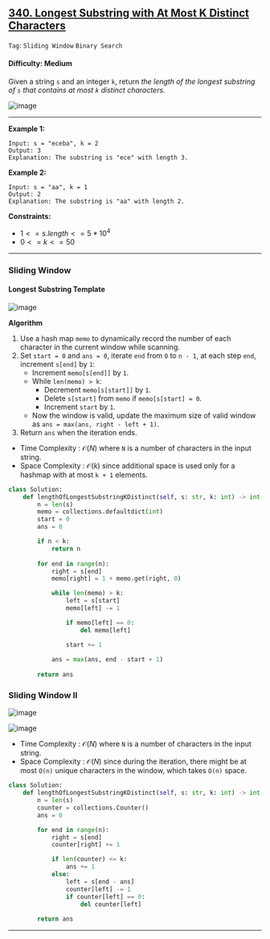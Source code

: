 ## [340. Longest Substring with At Most K Distinct Characters](https://leetcode.com/problems/longest-substring-with-at-most-k-distinct-characters/)

```Tag```: ```Sliding Window``` ```Binary Search```

#### Difficulty: Medium

Given a string ```s``` and an integer ```k```, return _the length of the longest substring of ```s``` that contains at most ```k``` distinct characters_.

![image](https://github.com/quananhle/Python/assets/35042430/bd30afd0-3af4-4690-8831-d430fa301b01)

---

__Example 1:__
```
Input: s = "eceba", k = 2
Output: 3
Explanation: The substring is "ece" with length 3.
```

__Example 2:__
```
Input: s = "aa", k = 1
Output: 2
Explanation: The substring is "aa" with length 2.
```

__Constraints:__

- $1 <= s.length <= 5 * 10^{4}$
- $0 <= k <= 50$

---

### Sliding Window

#### Longest Substring Template

![image](https://leetcode.com/problems/longest-substring-with-at-most-k-distinct-characters/Figures/340/3.png)

__Algorithm__

1. Use a hash map ```memo``` to dynamically record the number of each character in the current window while scanning.
2. Set ```start = 0``` and ```ans = 0```, iterate ```end``` from ```0``` to ```n - 1```, at each step ```end```, increment ```s[end]``` by ```1```:
    - Increment ```memo[s[end]]``` by ```1```.
    - While ```len(memo) > k```:
        - Decrement ```memo[s[start]]``` by ```1```.
        - Delete ```s[start]``` from ```memo``` if ```memo[s[start] = 0```.
        - Increment ```start``` by ```1```.
    - Now the window is valid, update the maximum size of valid window as ```ans = max(ans, right - left + 1)```.
3. Return ```ans``` when the iteration ends.

- Time Complexity : $\mathcal{O}(N)$ where ```N``` is a number of characters in the input string.
- Space Complexity : $\mathcal{O}(k)$ since additional space is used only for a hashmap with at most ```k + 1``` elements.

```Python
class Solution:
    def lengthOfLongestSubstringKDistinct(self, s: str, k: int) -> int:
        n = len(s)
        memo = collections.defaultdict(int)
        start = 0
        ans = 0

        if n < k:
            return n
        
        for end in range(n):
            right = s[end]
            memo[right] = 1 + memo.get(right, 0)

            while len(memo) > k:
                left = s[start]
                memo[left] -= 1

                if memo[left] == 0:
                    del memo[left]

                start += 1
            
            ans = max(ans, end - start + 1)
        
        return ans
```

### Sliding Window II

![image](https://leetcode.com/problems/longest-substring-with-at-most-k-distinct-characters/Figures/340/s3.png)

![image](https://leetcode.com/problems/longest-substring-with-at-most-k-distinct-characters/Figures/340/s4.png)

- Time Complexity : $\mathcal{O}(N)$ where ```N``` is a number of characters in the input string.
- Space Complexity : $\mathcal{O}(N)$ since during the iteration, there might be at most ```O(n)``` unique characters in the window, which takes ```O(n)``` space.

```Python
class Solution:
    def lengthOfLongestSubstringKDistinct(self, s: str, k: int) -> int:
        n = len(s)
        counter = collections.Counter()
        ans = 0

        for end in range(n):
            right = s[end]
            counter[right] += 1

            if len(counter) <= k:
                ans += 1
            else:
                left = s[end - ans]
                counter[left] -= 1
                if counter[left] == 0:
                    del counter[left]
            
        return ans
```

---


